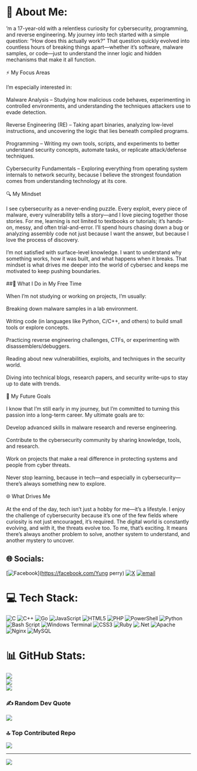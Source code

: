 # 💫 About Me:
’m a 17-year-old with a relentless curiosity for cybersecurity, programming, and reverse engineering. My journey into tech started with a simple question: “How does this actually work?” That question quickly evolved into countless hours of breaking things apart—whether it’s software, malware samples, or code—just to understand the inner logic and hidden mechanisms that make it all function.<br><br>⚡ My Focus Areas<br><br>I’m especially interested in:<br><br>Malware Analysis – Studying how malicious code behaves, experimenting in controlled environments, and understanding the techniques attackers use to evade detection.<br><br>Reverse Engineering (RE) – Taking apart binaries, analyzing low-level instructions, and uncovering the logic that lies beneath compiled programs.<br><br>Programming – Writing my own tools, scripts, and experiments to better understand security concepts, automate tasks, or replicate attack/defense techniques.<br><br>Cybersecurity Fundamentals – Exploring everything from operating system internals to network security, because I believe the strongest foundation comes from understanding technology at its core.<br><br>🔍 My Mindset<br><br>I see cybersecurity as a never-ending puzzle. Every exploit, every piece of malware, every vulnerability tells a story—and I love piecing together those stories. For me, learning is not limited to textbooks or tutorials; it’s hands-on, messy, and often trial-and-error. I’ll spend hours chasing down a bug or analyzing assembly code not just because I want the answer, but because I love the process of discovery.<br><br>I’m not satisfied with surface-level knowledge. I want to understand why something works, how it was built, and what happens when it breaks. That mindset is what drives me deeper into the world of cybersec and keeps me motivated to keep pushing boundaries.<br><br>##🔧 What I Do in My Free Time<br><br>When I’m not studying or working on projects, I’m usually:<br><br>Breaking down malware samples in a lab environment.<br><br>Writing code (in languages like Python, C/C++, and others) to build small tools or explore concepts.<br><br>Practicing reverse engineering challenges, CTFs, or experimenting with disassemblers/debuggers.<br><br>Reading about new vulnerabilities, exploits, and techniques in the security world.<br><br>Diving into technical blogs, research papers, and security write-ups to stay up to date with trends.<br><br>🚀 My Future Goals<br><br>I know that I’m still early in my journey, but I’m committed to turning this passion into a long-term career. My ultimate goals are to:<br><br>Develop advanced skills in malware research and reverse engineering.<br><br>Contribute to the cybersecurity community by sharing knowledge, tools, and research.<br><br>Work on projects that make a real difference in protecting systems and people from cyber threats.<br><br>Never stop learning, because in tech—and especially in cybersecurity—there’s always something new to explore.<br><br>🌐 What Drives Me<br><br>At the end of the day, tech isn’t just a hobby for me—it’s a lifestyle. I enjoy the challenge of cybersecurity because it’s one of the few fields where curiosity is not just encouraged, it’s required. The digital world is constantly evolving, and with it, the threats evolve too. To me, that’s exciting. It means there’s always another problem to solve, another system to understand, and another mystery to uncover.


## 🌐 Socials:
[![Facebook](https://img.shields.io/badge/Facebook-%231877F2.svg?logo=Facebook&logoColor=white)](https://facebook.com/Yung perry) [![X](https://img.shields.io/badge/X-black.svg?logo=X&logoColor=white)](https://x.com/Astraghost) [![email](https://img.shields.io/badge/Email-D14836?logo=gmail&logoColor=white)](mailto:richardakuzor1@gmail.com) 

# 💻 Tech Stack:
![C](https://img.shields.io/badge/c-%2300599C.svg?style=for-the-badge&logo=c&logoColor=white) ![C++](https://img.shields.io/badge/c++-%2300599C.svg?style=for-the-badge&logo=c%2B%2B&logoColor=white) ![Go](https://img.shields.io/badge/go-%2300ADD8.svg?style=for-the-badge&logo=go&logoColor=white) ![JavaScript](https://img.shields.io/badge/javascript-%23323330.svg?style=for-the-badge&logo=javascript&logoColor=%23F7DF1E) ![HTML5](https://img.shields.io/badge/html5-%23E34F26.svg?style=for-the-badge&logo=html5&logoColor=white) ![PHP](https://img.shields.io/badge/php-%23777BB4.svg?style=for-the-badge&logo=php&logoColor=white) ![PowerShell](https://img.shields.io/badge/PowerShell-%235391FE.svg?style=for-the-badge&logo=powershell&logoColor=white) ![Python](https://img.shields.io/badge/python-3670A0?style=for-the-badge&logo=python&logoColor=ffdd54) ![Bash Script](https://img.shields.io/badge/bash_script-%23121011.svg?style=for-the-badge&logo=gnu-bash&logoColor=white) ![Windows Terminal](https://img.shields.io/badge/Windows%20Terminal-%234D4D4D.svg?style=for-the-badge&logo=windows-terminal&logoColor=white) ![CSS3](https://img.shields.io/badge/css3-%231572B6.svg?style=for-the-badge&logo=css3&logoColor=white) ![Ruby](https://img.shields.io/badge/ruby-%23CC342D.svg?style=for-the-badge&logo=ruby&logoColor=white) ![.Net](https://img.shields.io/badge/.NET-5C2D91?style=for-the-badge&logo=.net&logoColor=white) ![Apache](https://img.shields.io/badge/apache-%23D42029.svg?style=for-the-badge&logo=apache&logoColor=white) ![Nginx](https://img.shields.io/badge/nginx-%23009639.svg?style=for-the-badge&logo=nginx&logoColor=white) ![MySQL](https://img.shields.io/badge/mysql-4479A1.svg?style=for-the-badge&logo=mysql&logoColor=white)
# 📊 GitHub Stats:
![](https://github-readme-stats.vercel.app/api?username=ghostx313&theme=shadow_blue&hide_border=false&include_all_commits=false&count_private=false)<br/>
![](https://nirzak-streak-stats.vercel.app/?user=ghostx313&theme=shadow_blue&hide_border=false)<br/>
![](https://github-readme-stats.vercel.app/api/top-langs/?username=ghostx313&theme=shadow_blue&hide_border=false&include_all_commits=false&count_private=false&layout=compact)

### ✍️ Random Dev Quote
![](https://quotes-github-readme.vercel.app/api?type=vetical&theme=merko)

### 🔝 Top Contributed Repo
![](https://github-contributor-stats.vercel.app/api?username=ghostx313&limit=5&theme=dark&combine_all_yearly_contributions=true)

---
[![](https://visitcount.itsvg.in/api?id=ghostx313&icon=8&color=1)](https://visitcount.itsvg.in)



